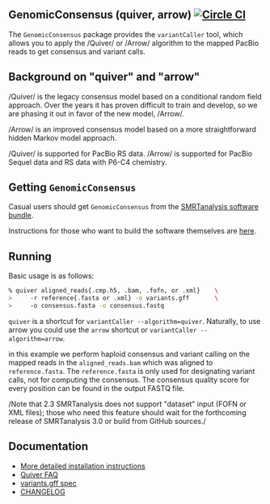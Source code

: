GenomicConsensus (quiver, arrow) [![Circle CI](https://circleci.com/gh/PacificBiosciences/GenomicConsensus.svg?style=svg)](https://circleci.com/gh/PacificBiosciences/GenomicConsensus)
-------------------------

The ``GenomicConsensus`` package provides the ``variantCaller`` tool, 
which allows you to apply the /Quiver/ or /Arrow/ algorithm to the mapped
PacBio reads to get consensus and variant calls. 

Background on "quiver" and "arrow"
----------------------------------

/Quiver/ is the legacy consensus model based on a conditional random field approach.  Over the
years it has proven difficult to train and develop, so we are phasing it out in favor of the 
new model, /Arrow/.  

/Arrow/ is an improved consensus model based on a more straightforward hidden Markov model 
approach.  

/Quiver/ is supported for PacBio RS data.  /Arrow/ is supported for PacBio Sequel data
and RS data with P6-C4 chemistry.


Getting ``GenomicConsensus``
----------------------------
Casual users should get ``GenomicConsensus`` from the [SMRTanalysis software bundle](http://www.pacb.com/support/software-downloads/).

Instructions for those who want to build the software themselves are [here](./BUILD.md).

Running
-------
Basic usage is as follows:

```sh
% quiver aligned_reads{.cmp.h5, .bam, .fofn, or .xml}    \
>     -r reference{.fasta or .xml} -o variants.gff       \
>     -o consensus.fasta -o consensus.fastq
```

``quiver`` is a shortcut for ``variantCaller --algorithm=quiver``.
Naturally, to use arrow you could use the ``arrow`` shortcut or 
``variantCaller --algorithm=arrow``.

in this example we perform haploid consensus and variant calling on
the mapped reads in the ``aligned_reads.bam`` which was aligned to
``reference.fasta``.  The ``reference.fasta`` is only used for
designating variant calls, not for computing the consensus.  The
consensus quality score for every position can be found in the output
FASTQ file.

/Note that 2.3 SMRTanalysis does not support "dataset" input (FOFN
 or XML files); those who need this feature should wait for the forthcoming
 release of SMRTanalysis 3.0 or build from GitHub sources./


Documentation
-------------

- [More detailed installation instructions](https://github.com/PacificBiosciences/GenomicConsensus/blob/master/doc/HowToQuiver.rst)
- [Quiver FAQ](https://github.com/PacificBiosciences/GenomicConsensus/blob/master/doc/QuiverFAQ.rst)
- [variants.gff spec](https://github.com/PacificBiosciences/GenomicConsensus/blob/master/doc/VariantsGffSpecification.rst)
- [CHANGELOG](https://github.com/PacificBiosciences/GenomicConsensus/blob/master/CHANGELOG)
